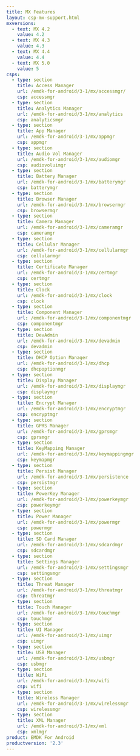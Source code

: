 ```yaml
---
title: MX Features
layout: csp-mx-support.html
mxversions:
  - text: MX 4.2
    value: 4.2
  - text: MX 4.3
    value: 4.3
  - text: MX 4.4
    value: 4.4
  - text: MX 5.0
    value: 5
csps:
  - type: section
    title: Access Manager
    url: /emdk-for-android/3-1/mx/accessmgr/
    csp: accessmgr
  - type: section
    title: Analytics Manager
    url: /emdk-for-android/3-1/mx/analytics
    csp: analyticsmgr
  - type: section
    title: App Manager
    url: /emdk-for-android/3-1/mx/appmgr
    csp: appmgr
  - type: section
    title: Audio Vol Manager
    url: /emdk-for-android/3-1/mx/audiomgr
    csp: audiovoluimgr
  - type: section
    title: Battery Manager
    url: /emdk-for-android/3-1/mx/batterymgr
    csp: batterymgr
  - type: section
    title: Browser Manager
    url: /emdk-for-android/3-1/mx/browsermgr
    csp: browsermgr
  - type: section
    title: Camera Manager
    url: /emdk-for-android/3-1/mx/cameramgr
    csp: cameramgr
  - type: section
    title: Cellular Manager
    url: /emdk-for-android/3-1/mx/cellularmgr
    csp: cellularmgr
  - type: section
    title: Certificate Manager
    url: /emdk-for-android/3-1/mx/certmgr
    csp: certmgr
  - type: section
    title: Clock
    url: /emdk-for-android/3-1/mx/clock
    csp: clock
  - type: section
    title: Component Manager
    url: /emdk-for-android/3-1/mx/componentmgr
    csp: componentmgr
  - type: section
    title: DevAdmin
    url: /emdk-for-android/3-1/mx/devadmin
    csp: devadmin
  - type: section
    title: DHCP Option Manager
    url: /emdk-for-android/3-1/mx/dhcp
    csp: dhcpoptionmgr
  - type: section
    title: Display Manager
    url: /emdk-for-android/3-1/mx/displaymgr
    csp: displaymgr
  - type: section
    title: Encrypt Manager
    url: /emdk-for-android/3-1/mx/encryptmgr
    csp: encryptmgr
  - type: section
    title: GPRS Manager
    url: /emdk-for-android/3-1/mx/gprsmgr
    csp: gprsmgr
  - type: section
    title: KeyMapping Manager
    url: /emdk-for-android/3-1/mx/keymappingmgr
    csp: keymapmgr
  - type: section
    title: Persist Manager
    url: /emdk-for-android/3-1/mx/persistence
    csp: persistmgr
  - type: section
    title: PowerKey Manager
    url: /emdk-for-android/3-1/mx/powerkeymgr
    csp: powerkeymgr
  - type: section
    title: Power Manager
    url: /emdk-for-android/3-1/mx/powermgr
    csp: powermgr
  - type: section
    title: SD Card Manager
    url: /emdk-for-android/3-1/mx/sdcardmgr
    csp: sdcardmgr
  - type: section
    title: Settings Manager
    url: /emdk-for-android/3-1/mx/settingsmgr
    csp: settingsmgr
  - type: section
    title: Threat Manager
    url: /emdk-for-android/3-1/mx/threatmgr
    csp: threatmgr
  - type: section
    title: Touch Manager
    url: /emdk-for-android/3-1/mx/touchmgr
    csp: touchmgr
  - type: section
    title: UI Manager
    url: /emdk-for-android/3-1/mx/uimgr
    csp: uimgr
  - type: section
    title: USB Manager
    url: /emdk-for-android/3-1/mx/usbmgr
    csp: usbmgr
  - type: section
    title: WiFi
    url: /emdk-for-android/3-1/mx/wifi
    csp: wifi
  - type: section
    title: Wireless Manager
    url: /emdk-for-android/3-1/mx/wirelessmgr
    csp: wirelessmgr
  - type: section
    title: XML Manager
    url: /emdk-for-android/3-1/mx/xml
    csp: xmlmgr
product: EMDK For Android
productversion: '2.3'
---
```

 










